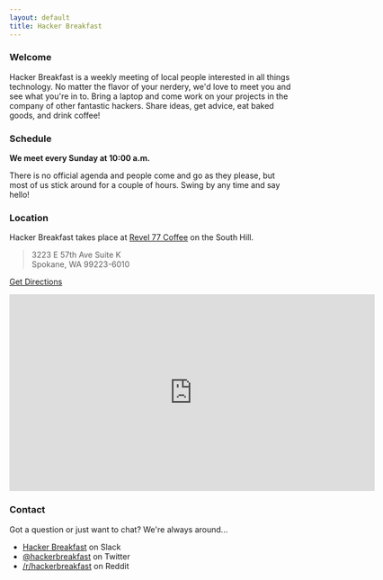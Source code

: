 ```yaml
---
layout: default
title: Hacker Breakfast
---
```


### Welcome

Hacker Breakfast is a weekly meeting of local people interested in all things technology. No matter the flavor of your nerdery, we'd love to meet you and see what you're in to. Bring a laptop and come work on your projects in the company of other fantastic hackers. Share ideas, get advice, eat baked goods, and drink coffee!

### Schedule

**We meet every Sunday at 10:00 a.m.**

There is no official agenda and people come and go as they please, but most of us stick around for a couple of hours. Swing by any time and say hello!

### Location

Hacker Breakfast takes place at [Revel 77 Coffee](https://www.revel77coffee.com/) on the South Hill.

> 3223 E 57th Ave Suite K<br>
> Spokane, WA  99223-6010

[Get Directions](https://maps.google.com/maps?ie=UTF8&cid=693353392549540379&q=Revel+77+Coffee&gl=US&hl=en&t=m&z=15&vpsrc=0&iwloc=A&f=d&daddr=Revel+77+Coffee,+3223+East+57th+Avenue,+Spokane,+WA+99223&geocode=%3BCen4sUGhQM2CFWNa1gIdVi4B-SlvshVKBiOeVDEbMrqqPEmfCQ)

<p><iframe
  width="650"
  height="350"
  frameborder="0" style="border:0"
  src="https://www.google.com/maps/embed/v1/place?key=AIzaSyC9SsVYq0iFyj9hDekwTEe23MaaXbDeVyk&q=Revel+77+Coffee,Spokane+WA" allowfullscreen>
</iframe></p>

### Contact

Got a question or just want to chat? We're always around...

* [Hacker Breakfast](https://hackerbreakfast.slack.com/) on Slack
* [@hackerbreakfast](https://twitter.com/hackerbreakfast) on Twitter
* [/r/hackerbreakfast](https://www.reddit.com/r/hackerbreakfast) on Reddit
